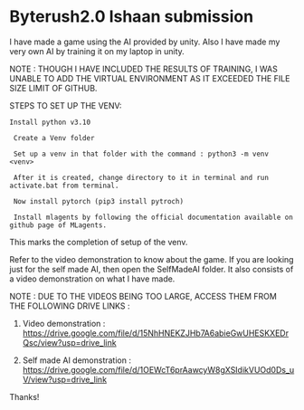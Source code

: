 # Byterush2.0 Ishaan submission
I have made a game using the AI provided by unity. Also I have made my very own AI by training it on my laptop in unity.

NOTE : THOUGH I HAVE INCLUDED THE RESULTS OF TRAINING, I WAS UNABLE TO ADD THE VIRTUAL ENVIRONMENT AS IT EXCEEDED THE FILE SIZE LIMIT OF GITHUB.

STEPS TO SET UP THE VENV:

	Install python v3.10

     Create a Venv folder

     Set up a venv in that folder with the command : python3 -m venv <venv>

     After it is created, change directory to it in terminal and run activate.bat from terminal.

     Now install pytorch (pip3 install pytroch)

     Install mlagents by following the official documentation available on github page of MLagents.

This marks the completion of setup of the venv.

Refer to the video demonstration to know about the game.
If you are looking just for the self made AI, then open the SelfMadeAI folder. It also consists of a video demonstration on what I have made.

NOTE : DUE TO THE VIDEOS BEING TOO LARGE, ACCESS THEM FROM THE FOLLOWING DRIVE LINKS :

1) Video demonstration : https://drive.google.com/file/d/15NhHNEKZJHb7A6abieGwUHESKXEDrQsc/view?usp=drive_link

2) Self made AI demonstration : https://drive.google.com/file/d/1OEWcT6prAawcyW8gXSIdikVUOd0Ds_uV/view?usp=drive_link

Thanks!

